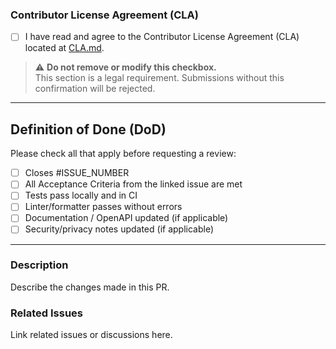 ### Contributor License Agreement (CLA)
- [ ] I have read and agree to the Contributor License Agreement (CLA) located at [CLA.md](../CLA.md).

> ⚠️ **Do not remove or modify this checkbox.**  
> This section is a legal requirement. Submissions without this confirmation will be rejected.  

---

## Definition of Done (DoD)
Please check all that apply before requesting a review:
- [ ] Closes #ISSUE_NUMBER
- [ ] All Acceptance Criteria from the linked issue are met
- [ ] Tests pass locally and in CI
- [ ] Linter/formatter passes without errors
- [ ] Documentation / OpenAPI updated (if applicable)
- [ ] Security/privacy notes updated (if applicable)

---

### Description
Describe the changes made in this PR.

### Related Issues
Link related issues or discussions here.
